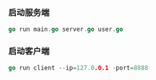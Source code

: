### 启动服务端
```go
go run main.go server.go user.go
```
### 启动客户端
```go
go run client --ip=127.0.0.1 -port=8888
```